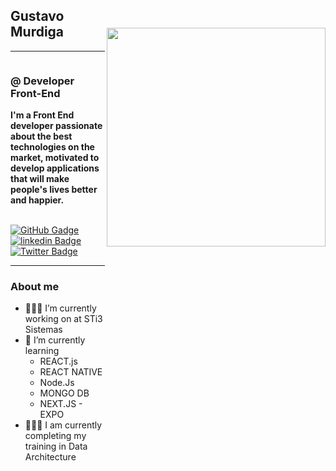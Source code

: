 
<img align='right' vspace='60' src='https://user-images.githubusercontent.com/74632138/193364873-4710318a-71dc-494c-abf8-18933d39462d.png' width='350px' />  

## Gustavo Murdiga
---
<div style='display:flex;flex-direction:row; gap:10px; justify-content:space-between; align-items:flex-start;gap:10px;' >
<div>

### @ Developer Front-End 
**I'm a Front End developer passionate about the best technologies on the market, motivated to develop applications that will make people's lives better and happier.** 

\
[![GitHub Gadge](https://img.shields.io/badge/GitHub-100000?style=for-the-badge&logo=github&logoColor=white)](https://github.com/Gustavo-Murdiga88)
[![linkedin Badge](https://img.shields.io/badge/LinkedIn-0077B5?style=for-the-badge&logo=linkedin&logoColor=white)](https://www.linkedin.com/in/gustavo-murdiga-055470178/)
[![Twitter Badge](https://img.shields.io/badge/Twitter-1DA1F2?style=for-the-badge&logo=twitter&logoColor=white)](https://twitter.com/GuMurdiga)

---
### About me

- 👨🏻‍💻 I’m currently working on at STi3 Sistemas
- 📔  I’m currently learning 
    - REACT.js 
    - REACT NATIVE 
    - Node.Js
    - MONGO DB 
    - NEXT.JS - EXPO
- 👨🏻‍🎓 I am currently completing my training in Data Architecture

</div>

</div>
